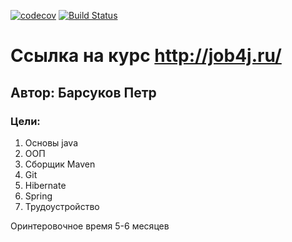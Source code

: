 [![codecov](https://codecov.io/gh/Web-Programmer-B-P/job4j/branch/master/graph/badge.svg)](https://codecov.io/gh/Web-Programmer-B-P/job4j)
[![Build Status](https://travis-ci.org/Web-Programmer-B-P/job4j.svg?branch=master)](https://travis-ci.org/Web-Programmer-B-P/job4j)



# Ссылка на курс http://job4j.ru/
## Автор: Барсуков Петр
### Цели:
1. Основы java
2. ООП
3. Сборщик Maven
4. Git
5. Hibernate
6. Spring
7. Трудоустройство

Оринтеровочное время 5-6 месяцев


